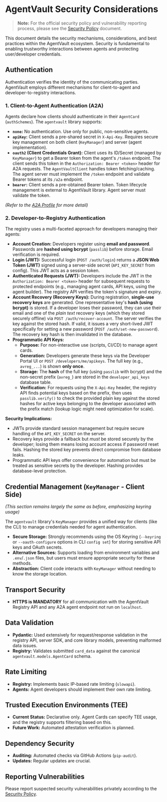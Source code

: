 # AgentVault Security Considerations

> **Note:** For the official security policy and vulnerability reporting process, please see the [Security Policy](security_policy.md) document.

This document details the security mechanisms, considerations, and best practices within the AgentVault ecosystem. Security is fundamental to enabling trustworthy interactions between agents and protecting user/developer credentials.

## Authentication

Authentication verifies the identity of the communicating parties. AgentVault employs different mechanisms for client-to-agent and developer-to-registry interactions.

### 1. Client-to-Agent Authentication (A2A)

Agents declare how clients should authenticate in their `AgentCard` (`authSchemes`). The `agentvault` library supports:

*   **`none`:** No authentication. Use only for public, non-sensitive agents.
*   **`apiKey`:** Client sends a pre-shared secret in `X-Api-Key`. Requires secure key management on both client (`KeyManager`) and server (agent implementation).
*   **`oauth2` (Client Credentials Grant):** Client uses its ID/Secret (managed by `KeyManager`) to get a Bearer token from the agent's `/token` endpoint. The client sends this token in the `Authorization: Bearer <token>` header for A2A requests. The `AgentVaultClient` handles token fetching/caching. The agent server must implement the `/token` endpoint and validate Bearer tokens at its `/a2a` endpoint.
*   **`bearer`:** Client sends a pre-obtained Bearer token. Token lifecycle management is external to AgentVault library. Agent server must validate the token.

*(Refer to the [A2A Profile](a2a_profile_v0.2.md) for more detail)*

### 2. Developer-to-Registry Authentication

The registry uses a multi-faceted approach for developers managing their agents:

*   **Account Creation:** Developers register using **email and password**. Passwords are **hashed using bcrypt** (`passlib`) before storage. Email verification is required.
*   **Login (JWT):** Successful login (`POST /auth/login`) returns a **JSON Web Token (JWT)** signed using a server-side secret (`API_KEY_SECRET` from config). This JWT acts as a session token.
*   **Authenticated Requests (JWT):** Developers include the JWT in the `Authorization: Bearer <token>` header for subsequent requests to protected endpoints (e.g., managing agent cards, API keys, using the agent builder). The registry API verifies the token's signature and expiry.
*   **Account Recovery (Recovery Keys):** During registration, **single-use recovery keys** are generated. One representative key's **hash (using bcrypt)** is stored. If a developer loses their password, they can use their email and one of the *plain text* recovery keys (which they stored securely offline) via `POST /auth/recover-account`. The server verifies the key against the stored hash. If valid, it issues a very short-lived JWT specifically for setting a new password (`POST /auth/set-new-password`). The recovery key hash is then invalidated in the database.
*   **Programmatic API Keys:**
    *   **Purpose:** For non-interactive use (scripts, CI/CD) to manage agent cards.
    *   **Generation:** Developers generate these keys via the Developer Portal UI or `POST /developers/me/apikeys`. The full key (e.g., `avreg_...`) is shown **only once**.
    *   **Storage:** The **hash** of the full key (using `passlib` with bcrypt) and the non-secret prefix (`avreg_`) are stored in the `developer_api_keys` database table.
    *   **Verification:** For requests using the `X-Api-Key` header, the registry API finds potential keys based on the prefix, then uses `passlib.verify()` to check the provided plain key against the stored hashes for active keys belonging to the developer associated with the prefix match (lookup logic might need optimization for scale).

**Security Implications:**

*   JWTs provide standard session management but require secure handling of the `API_KEY_SECRET` on the server.
*   Recovery keys provide a fallback but *must* be stored securely by the developer; losing them means losing account access if password reset fails. Hashing the stored key prevents direct compromise from database leaks.
*   Programmatic API keys offer convenience for automation but must be treated as sensitive secrets by the developer. Hashing provides database-level protection.

## Credential Management (`KeyManager` - Client Side)

*(This section remains largely the same as before, emphasizing keyring usage)*

The `agentvault` library's `KeyManager` provides a unified way for clients (like the CLI) to manage credentials needed for agent authentication.

*   **Secure Storage:** Strongly recommends using the OS Keyring (`--keyring` or `--oauth-configure` options in CLI `config set`) for storing sensitive API keys and OAuth secrets.
*   **Alternative Sources:** Supports loading from environment variables and `.env`/`.json` files, but users must ensure appropriate security for these methods.
*   **Abstraction:** Client code interacts with `KeyManager` without needing to know the storage location.

## Transport Security

*   **HTTPS is MANDATORY** for all communication with the AgentVault Registry API and any A2A agent endpoint not run on `localhost`.

## Data Validation

*   **Pydantic:** Used extensively for request/response validation in the registry API, server SDK, and core library models, preventing malformed data issues.
*   **Registry:** Validates submitted `card_data` against the canonical `agentvault.models.AgentCard` schema.

## Rate Limiting

*   **Registry:** Implements basic IP-based rate limiting (`slowapi`).
*   **Agents:** Agent developers should implement their own rate limiting.

## Trusted Execution Environments (TEE)

*   **Current Status:** Declarative only. Agent Cards can specify TEE usage, and the registry supports filtering based on this.
*   **Future Work:** Automated attestation verification is planned.

## Dependency Security

*   **Auditing:** Automated checks via GitHub Actions (`pip-audit`).
*   **Updates:** Regular updates are crucial.

## Reporting Vulnerabilities

Please report suspected security vulnerabilities privately according to the [Security Policy](security_policy.md).
